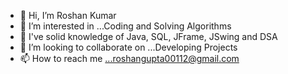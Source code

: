 - 👋 Hi, I’m Roshan Kumar
- 👀 I’m interested in ...Coding and Solving Algorithms
- 🌱 I've solid knowledge of Java, SQL, JFrame, JSwing and DSA
- 💞️ I’m looking to collaborate on ...Developing Projects
- 📫 How to reach me ...roshangupta00112@gmail.com

<!---
Roshan-Gupta00112/Roshan-Gupta00112 is a ✨ special ✨ repository because its `README.md` (this file) appears on your GitHub profile.
You can click the Preview link to take a look at your changes.
--->
